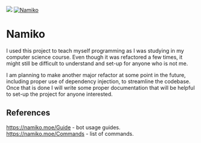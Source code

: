 ![](https://i.imgur.com/Iw3SsqS.png)
<a href="https://discordbots.org/bot/418823684459855882" >
  <img src="https://discordbots.org/api/widget/status/418823684459855882.svg" alt="Namiko" />
</a>

# Namiko

I used this project to teach myself programming as I was studying in my computer science course. Even though it was refactored a few times, it might still be difficult to understand and set-up for anyone who is not me.

I am planning to make another major refactor at some point in the future, including proper use of dependency injection, to streamline the codebase. Once that is done I will write some proper documentation that will be helpful to set-up the project for anyone interested.

## References

https://namiko.moe/Guide - bot usage guides.<br>
https://namiko.moe/Commands - list of commands.
